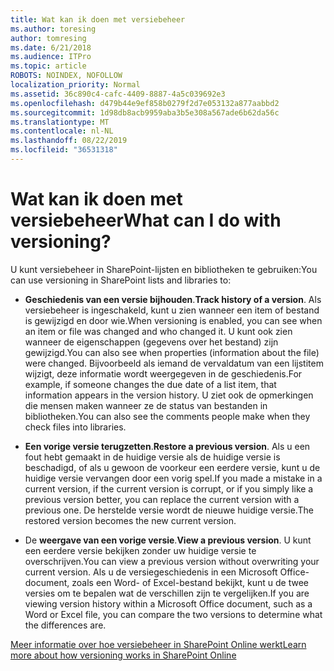 ```yaml
---
title: Wat kan ik doen met versiebeheer
ms.author: toresing
author: tomresing
ms.date: 6/21/2018
ms.audience: ITPro
ms.topic: article
ROBOTS: NOINDEX, NOFOLLOW
localization_priority: Normal
ms.assetid: 36c890c4-cafc-4409-8887-4a5c039692e3
ms.openlocfilehash: d479b44e9ef858b0279f2d7e053132a877aabbd2
ms.sourcegitcommit: 1d98db8acb9959aba3b5e308a567ade6b62da56c
ms.translationtype: MT
ms.contentlocale: nl-NL
ms.lasthandoff: 08/22/2019
ms.locfileid: "36531318"
---
```

# <a name="what-can-i-do-with-versioning"></a><span data-ttu-id="cd7ed-102">Wat kan ik doen met versiebeheer</span><span class="sxs-lookup"><span data-stu-id="cd7ed-102">What can I do with versioning?</span></span>

<span data-ttu-id="cd7ed-103">U kunt versiebeheer in SharePoint-lijsten en bibliotheken te gebruiken:</span><span class="sxs-lookup"><span data-stu-id="cd7ed-103">You can use versioning in SharePoint lists and libraries to:</span></span>
  
- <span data-ttu-id="cd7ed-104">**Geschiedenis van een versie bijhouden**.</span><span class="sxs-lookup"><span data-stu-id="cd7ed-104">**Track history of a version**.</span></span> <span data-ttu-id="cd7ed-105">Als versiebeheer is ingeschakeld, kunt u zien wanneer een item of bestand is gewijzigd en door wie.</span><span class="sxs-lookup"><span data-stu-id="cd7ed-105">When versioning is enabled, you can see when an item or file was changed and who changed it.</span></span> <span data-ttu-id="cd7ed-106">U kunt ook zien wanneer de eigenschappen (gegevens over het bestand) zijn gewijzigd.</span><span class="sxs-lookup"><span data-stu-id="cd7ed-106">You can also see when properties (information about the file) were changed.</span></span> <span data-ttu-id="cd7ed-107">Bijvoorbeeld als iemand de vervaldatum van een lijstitem wijzigt, deze informatie wordt weergegeven in de geschiedenis.</span><span class="sxs-lookup"><span data-stu-id="cd7ed-107">For example, if someone changes the due date of a list item, that information appears in the version history.</span></span> <span data-ttu-id="cd7ed-108">U ziet ook de opmerkingen die mensen maken wanneer ze de status van bestanden in bibliotheken.</span><span class="sxs-lookup"><span data-stu-id="cd7ed-108">You can also see the comments people make when they check files into libraries.</span></span> 
    
- <span data-ttu-id="cd7ed-109">**Een vorige versie terugzetten**.</span><span class="sxs-lookup"><span data-stu-id="cd7ed-109">**Restore a previous version**.</span></span> <span data-ttu-id="cd7ed-110">Als u een fout hebt gemaakt in de huidige versie als de huidige versie is beschadigd, of als u gewoon de voorkeur een eerdere versie, kunt u de huidige versie vervangen door een vorig spel.</span><span class="sxs-lookup"><span data-stu-id="cd7ed-110">If you made a mistake in a current version, if the current version is corrupt, or if you simply like a previous version better, you can replace the current version with a previous one.</span></span> <span data-ttu-id="cd7ed-111">De herstelde versie wordt de nieuwe huidige versie.</span><span class="sxs-lookup"><span data-stu-id="cd7ed-111">The restored version becomes the new current version.</span></span> 
    
- <span data-ttu-id="cd7ed-112">De **weergave van een vorige versie**.</span><span class="sxs-lookup"><span data-stu-id="cd7ed-112">**View a previous version**.</span></span> <span data-ttu-id="cd7ed-113">U kunt een eerdere versie bekijken zonder uw huidige versie te overschrijven.</span><span class="sxs-lookup"><span data-stu-id="cd7ed-113">You can view a previous version without overwriting your current version.</span></span> <span data-ttu-id="cd7ed-114">Als u de versiegeschiedenis in een Microsoft Office-document, zoals een Word- of Excel-bestand bekijkt, kunt u de twee versies om te bepalen wat de verschillen zijn te vergelijken.</span><span class="sxs-lookup"><span data-stu-id="cd7ed-114">If you are viewing version history within a Microsoft Office document, such as a Word or Excel file, you can compare the two versions to determine what the differences are.</span></span> 
    
[<span data-ttu-id="cd7ed-115">Meer informatie over hoe versiebeheer in SharePoint Online werkt</span><span class="sxs-lookup"><span data-stu-id="cd7ed-115">Learn more about how versioning works in SharePoint Online</span></span>](https://go.microsoft.com/fwlink/?linkid=875710)
  

